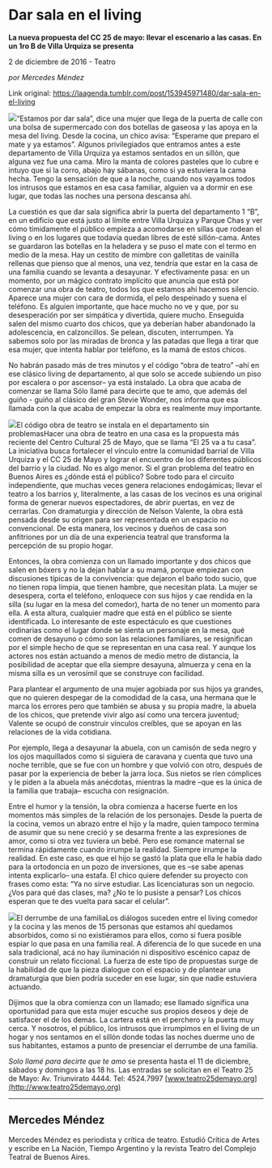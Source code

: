 # Dar sala en el living

**La nueva propuesta del CC 25 de mayo: llevar el escenario a las casas. En un 1ro B de Villa Urquiza se presenta**

2 de diciembre de 2016 - Teatro

_por Mercedes Méndez_

Link original: https://laagenda.tumblr.com/post/153945971480/dar-sala-en-el-living

![](https://64.media.tumblr.com/2c2ee5ed9eea28b029303456a0b7687f/tumblr_inline_pk08xxnQOx1t6q87u_500.jpg)“Estamos por dar sala”, dice una mujer que llega de la puerta de calle con una bolsa de supermercado con dos botellas de gaseosa y las apoya en la mesa del living. Desde la cocina, un chico avisa: “Esperame que preparo el mate y ya estamos”. Algunos privilegiados que entramos antes a este departamento de Villa Urquiza ya estamos sentados en un sillón, que alguna vez fue una cama. Miro la manta de colores pasteles que lo cubre e intuyo que si la corro, abajo hay sábanas, como si ya estuviera la cama hecha. Tengo la sensación de que a la noche, cuando nos vayamos todos los intrusos que estamos en esa casa familiar, alguien va a dormir en ese lugar, que todas las noches una persona descansa ahí. 


La cuestión es que dar sala significa abrir la puerta del departamento 1 “B”, en un edificio que está justo al límite entre Villa Urquiza y Parque Chas y ver cómo tímidamente el público empieza a acomodarse en sillas que rodean el living o en los lugares que todavía quedan libres de esté sillón-cama. Antes se guardaron las botellas en la heladera y se puso el mate con el termo en medio de la mesa. Hay un cestito de mimbre con galletitas de vainilla rellenas que pienso que al menos, una vez, tendría que estar en la casa de una familia cuando se levanta a desayunar. Y efectivamente pasa: en un momento, por un mágico contrato implícito que anuncia que está por comenzar una obra de teatro, todos los que estamos ahí hacemos silencio. Aparece una mujer con cara de dormida, el pelo despeinado y suena el teléfono. Es alguien importante, que hace mucho no ve y que, por su desesperación por ser simpática y divertida, quiere mucho. Enseguida salen del mismo cuarto dos chicos, que ya deberían haber abandonado la adolescencia, en calzoncillos. Se pelean, discuten, interrumpen. Ya sabemos solo por las miradas de bronca y las patadas que llega a tirar que esa mujer, que intenta hablar por teléfono, es la mamá de estos chicos. 


No habrán pasado más de tres minutos y el código “obra de teatro” –ahí en ese clásico living de departamento, al que solo se accede subiendo un piso por escalera o por ascensor– ya está instalado. La obra que acaba de comenzar se llama Sólo llamé para decirte que te amo, que además del guiño - guiño al clásico del gran Stevie Wonder, nos informa que esa llamada con la que acaba de empezar la obra es realmente muy importante. 


![](https://64.media.tumblr.com/2c2ee5ed9eea28b029303456a0b7687f/tumblr_inline_pk08xxnQOx1t6q87u_500.jpg)El código obra de teatro se instala en el departamento sin problemasHacer una obra de teatro en una casa es la propuesta más reciente del Centro Cultural 25 de Mayo, que se llama “El 25 va a tu casa”. La iniciativa busca fortalecer el vínculo entre la comunidad barrial de Villa Urquiza y el CC 25 de Mayo y lograr el encuentro de los diferentes públicos del barrio y la ciudad. No es algo menor. Si el gran problema del teatro en Buenos Aires es ¿dónde está el público? Sobre todo para el circuito independiente, que muchas veces genera relaciones endogámicas; llevar el teatro a los barrios y, literalmente, a las casas de los vecinos es una original forma de generar nuevos espectadores, de abrir puertas, en vez de cerrarlas. Con dramaturgia y dirección de Nelson Valente, la obra está pensada desde su origen para ser representada en un espacio no convencional. De esta manera, los vecinos y dueños de casa son anfitriones por un día de una experiencia teatral que transforma la percepción de su propio hogar. 

Entonces, la obra comienza con un llamado importante y dos chicos que salen en bóxers y no la dejan hablar a su mamá, porque empiezan con discusiones típicas de la convivencia: que dejaron el baño todo sucio, que no tienen ropa limpia, que tienen hambre, que necesitan plata. La mujer se desespera, corta el teléfono, enloquece con sus hijos y cae rendida en la silla (su lugar en la mesa del comedor), harta de no tener un momento para ella. A esta altura, cualquier madre que está en el público se siente identificada. Lo interesante de este espectáculo es que cuestiones ordinarias como el lugar donde se sienta un personaje en la mesa, qué comen de desayuno o cómo son las relaciones familiares, se resignifican por el simple hecho de que se representan en una casa real. Y aunque los actores nos están actuando a menos de medio metro de distancia, la posibilidad de aceptar que ella siempre desayuna, almuerza y cena en la misma silla es un verosímil que se construye con facilidad. 


Para plantear el argumento de una mujer agobiada por sus hijos ya grandes, que no quieren despegar de la comodidad de la casa, una hermana que le marca los errores pero que también se abusa y su propia madre, la abuela de los chicos, que pretende vivir algo así como una tercera juventud; Valente se ocupó de construir vínculos creíbles, que se apoyan en las relaciones de la vida cotidiana. 

Por ejemplo, llega a desayunar la abuela, con un camisón de seda negro y los ojos maquillados como si siguiera de caravana y cuenta que tuvo una noche terrible, que se fue con un hombre y que volvió con otro, después de pasar por la experiencia de beber la jarra loca. Sus nietos se ríen cómplices y le piden a la abuela más anécdotas, mientras la madre –que es la única de la familia que trabaja– escucha con resignación. 

Entre el humor y la tensión, la obra comienza a hacerse fuerte en los momentos más simples de la relación de los personajes. Desde la puerta de la cocina, vemos un abrazo entre el hijo y la madre, quien tampoco termina de asumir que su nene creció y se desarma frente a las expresiones de amor, como si otra vez tuviera un bebé. Pero ese romance maternal se termina rápidamente cuando irrumpe la realidad. Siempre irrumpe la realidad. En este caso, es que el hijo se gastó la plata que ella le había dado para la ortodoncia en un pozo de inversiones, que es –se sabe apenas intenta explicarlo– una estafa. El chico quiere defender su proyecto con frases como esta: “Ya no sirve estudiar. Las licenciaturas son un negocio. ¿Vos para qué das clases, ma? ¿No te lo pusiste a pensar? Los chicos esperan que te des vuelta para sacar el celular”. 


![](https://64.media.tumblr.com/58abbceba2ecf5f83746b4eac4671092/tumblr_inline_pk08xykUva1t6q87u_500.jpg)El derrumbe de una familiaLos diálogos suceden entre el living comedor y la cocina y las menos de 15 personas que estamos ahí quedamos absorbidos, como si no existiéramos para ellos, como si fuera posible espiar lo que pasa en una familia real. A diferencia de lo que sucede en una sala tradicional, acá no hay iluminación ni dispositivo escénico capaz de construir un relato ficcional. La fuerza de este tipo de propuestas surge de la habilidad de que la pieza dialogue con el espacio y de plantear una dramaturgia que bien podría suceder en ese lugar, sin que nadie estuviera actuando. 


Dijimos que la obra comienza con un llamado; ese llamado significa una oportunidad para que esta mujer escuche sus propios deseos y deje de satisfacer el de los demás. La cartera está en el perchero y la puerta muy cerca. Y nosotros, el público, los intrusos que irrumpimos en el living de un hogar y nos sentamos en el sillón donde todas las noches duerme uno de sus habitantes, estamos a punto de presenciar el derrumbe de una familia. 



*Solo llamé para decirte que te amo* se presenta hasta el 11 de diciembre, sábados y domingos a las 18 hs. Las entradas se solicitan en el Teatro 25 de Mayo: Av. Triunvirato 4444. Tel: 4524.7997 [www.teatro25demayo.org](http://www.teatro25demayo.org)



---

Mercedes Méndez
---------------

Mercedes Méndez es periodista y crítica de teatro. Estudió Crítica de Artes y escribe en La Nación, Tiempo Argentino y la revista Teatro del Complejo Teatral de Buenos Aires.


